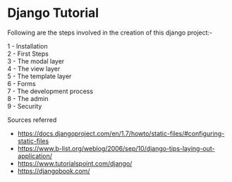 # Django Tutorial

Following are the steps involved in the creation of this django project:-

1 - Installation<br>
2 - First Steps<br>
3 - The modal layer<br>
4 - The view layer<br>
5 - The template layer<br>
6 - Forms<br>
7 - The development process<br>
8 - The admin<br>
9 - Security<br>

Sources referred<br>

* https://docs.djangoproject.com/en/1.7/howto/static-files/#configuring-static-files
* https://www.b-list.org/weblog/2006/sep/10/django-tips-laying-out-application/
* https://www.tutorialspoint.com/django/
* https://djangobook.com/
